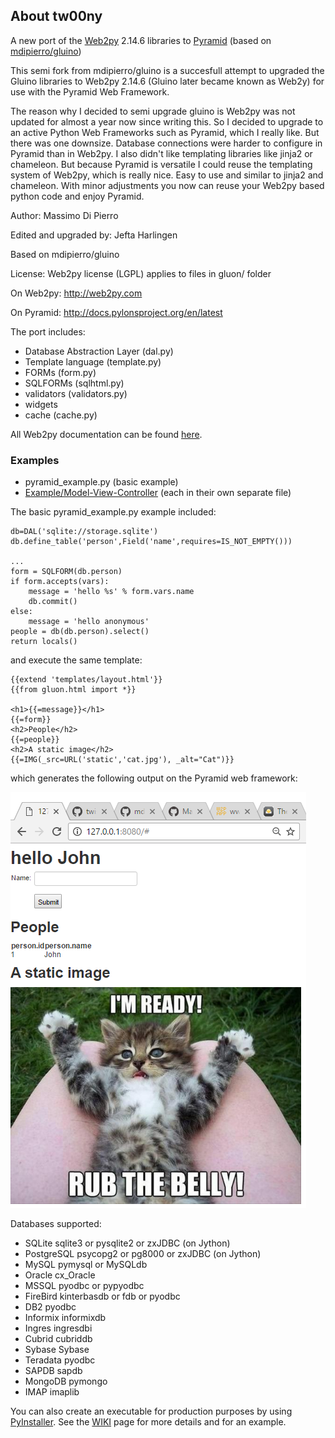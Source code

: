 ## About tw00ny
A new port of the [Web2py](http://www.web2py.com) 2.14.6 libraries to [Pyramid](http://docs.pylonsproject.org/en/latest) (based on [mdipierro/gluino](https://github.com/mdipierro/gluino))

This semi fork from mdipierro/gluino is a succesfull attempt to upgraded the Gluino libraries to Web2py 2.14.6 (Gluino later became known as Web2y) for use with the Pyramid Web Framework.

The reason why I decided to semi upgrade gluino is Web2py was not updated for almost a year now since writing this. So I decided to upgrade to an active Python Web Frameworks such as Pyramid, which I really like. But there was one downsize. Database connections were harder to configure in Pyramid than in Web2py. I also didn't like templating libraries like jinja2 or chameleon. But because Pyramid is versatile I could reuse the templating system of Web2py, which is really nice. Easy to use and similar to jinja2 and chameleon. With minor adjustments you now can reuse your Web2py based python code and enjoy Pyramid.

Author: Massimo Di Pierro

Edited and upgraded by: Jefta Harlingen

Based on mdipierro/gluino

License: Web2py license (LGPL) applies to files in gluon/ folder

On Web2py: http://web2py.com

On Pyramid: http://docs.pylonsproject.org/en/latest

The port includes:
* Database Abstraction Layer (dal.py)
* Template language (template.py)
* FORMs (form.py)
* SQLFORMs (sqlhtml.py)
* validators (validators.py)
* widgets
* cache (cache.py)

All Web2py documentation can be found [here](http://web2py.com/book).

### Examples

* pyramid_example.py (basic example)
* [Example/Model-View-Controller](https://github.com/twister077/tw00ny/tree/master/Examples/Model-View-Controller) (each in their own separate file)


The basic pyramid_example.py example included:
```
db=DAL('sqlite://storage.sqlite')
db.define_table('person',Field('name',requires=IS_NOT_EMPTY()))

...
form = SQLFORM(db.person)
if form.accepts(vars):
    message = 'hello %s' % form.vars.name
    db.commit()
else:
    message = 'hello anonymous'
people = db(db.person).select()
return locals()
```

and execute the same template:

```
{{extend 'templates/layout.html'}}
{{from gluon.html import *}}

<h1>{{=message}}</h1>
{{=form}}
<h2>People</h2>
{{=people}}
<h2>A static image</h2>
{{=IMG(_src=URL('static','cat.jpg'), _alt="Cat")}}
```

which generates the following output on the Pyramid web framework:

![GitHub Logo](/static/screenshot.png)

Databases supported:
* SQLite	sqlite3 or pysqlite2 or zxJDBC (on Jython)
* PostgreSQL	psycopg2 or pg8000 or zxJDBC (on Jython)
* MySQL	pymysql or MySQLdb
* Oracle	cx_Oracle
* MSSQL	pyodbc or pypyodbc
* FireBird	kinterbasdb or fdb or pyodbc
* DB2	pyodbc
* Informix	informixdb
* Ingres	ingresdbi
* Cubrid	cubriddb
* Sybase	Sybase
* Teradata	pyodbc
* SAPDB	sapdb
* MongoDB	pymongo
* IMAP	imaplib

You can also create an executable for production purposes by using [PyInstaller](http://www.pyinstaller.org/). See the [WIKI](https://github.com/twister077/tw00ny/wiki) page for more details and for an example.
